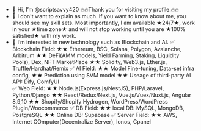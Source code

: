 - 👋 Hi, I’m @scriptsavvy420  🔥🔥Thank you for visiting my profile.🔥🔥
- 👀 I don't want to explain as much. If you want to know about me, you should see my skill sets.
  Most importantly, I am available ★24/7★, work in your ★time zone★ and will not stop working until you are ★100% satisfied★ with my work.
- 👀 I’m interested in new technology such as Blockchain and AI.
✅ Blockchain Field:
★★ Ethereum, BSC, Solana, Polygon, Avalanche, Arbitrum
★★ DeFi(AMM models, Yield Farming, Staking, Liquidity Pools), Dex, NFT MarketPlace
★★ Solidity, Web3.js, Ether.js, Truffle/Hardhat/Remix
✅  AI Field:
★★ Model Fine-tuning, Data-set infra config, 
★★ Prediction using SVM model
★★ Useage of third-party AI API: Dify, ComfyUI  
✅  Web Field:
★★ Node.js(Express.js/NestJS), PHP/Laravel, Python/Django
★★ React/Redux/Next.js, Vue.js/Vuex/Nuxt.js, Angular 8,9,10
★★ Shopify/Shopify Hydrogen, WordPress/WordPress Plugin/Woocommerce
✅  DB Field:
★★ local DB: MySQL, MongoDB, PostgreSQL
★★ Online DB: Supabase
✅  Server Field:
★★ AWS, Internet COmputer(Decentralize Server), Ionos, Cpanel
<!---
scriptsavvy420/scriptsavvy420 is a ✨ special ✨ repository because its `README.md` (this file) appears on your GitHub profile.
You can click the Preview link to take a look at your changes.
--->
